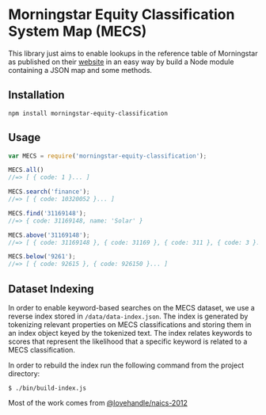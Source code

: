 Morningstar Equity Classification System Map (MECS)
==================================================

This library just aims to enable lookups in the reference table of Morningstar as published on their [website](http://corporate.morningstar.com/us/documents/methodologydocuments/methodologypapers/equityclassmethodology.pdf) in an easy way by build a Node module containing a JSON map and some methods.

## Installation

```shell
npm install morningstar-equity-classification
```

## Usage

```javascript
var MECS = require('morningstar-equity-classification');

MECS.all()
//=> [ { code: 1 }... ]

MECS.search('finance');
//=> [ { code: 10320052 }... ]

MECS.find('31169148');
//=> { code: 31169148, name: 'Solar' }

MECS.above('31169148');
//=> [ { code: 31169148 }, { code: 31169 }, { code: 311 }, { code: 3 }... ]

MECS.below('9261');
//=> [ { code: 92615 }, { code: 926150 }... ]
```

## Dataset Indexing

In order to enable keyword-based searches on the MECS dataset, we use a reverse index stored in ``/data/data-index.json``. The index is generated by tokenizing relevant properties on MECS classifications and storing them in an index object keyed by the tokenized text. The index relates keywords to scores that represent the likelihood that a specific keyword is related to a MECS classification.

In order to rebuild the index run the following command from the project directory:

```shell
$ ./bin/build-index.js
```

Most of the work comes from [@lovehandle/naics-2012](https://github.com/lovehandle/naics-2012)